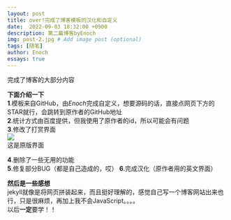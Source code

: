 ```yaml
---
layout: post
title: over!完成了博客模板的汉化和自定义
date:  2022-09-03 18:32:00 +0900
description: 第二篇博客byEnoch
img: post-2.jpg # Add image post (optional)
tags: [随笔]
author: Enoch
essays: true
---
```



完成了博客的大部分内容<br>

**下面介绍一下**<br>
**1**.模板来自GitHub，由*Enoch*完成自定义，想要源码的话，直接点网页下方的STAR就行，会跳转到原作者的GitHub地址<br>
**2**.统计方式由百度提供，但我使用了原作者的id，所以可能会有问题<br>
**3**.修改了打赏界面<br>
<img src="{{site.imagepath}}/assets/img/blog/over/dashang.jpg" /><br>
这是原版界面<br>

**4**.删除了一些无用的功能<br>
**5**.修复部分BUG（都是自己造成的，哎）
**6**.完成汉化（原作者用的英文界面）

**然后是一些感想**<br>
jekyll就像是将网页拼装起来，而且挺好理解的，感觉自己写一个博客网站出来也行，只是很麻烦，再加上我不会JavaScript。。。。<br>
以后**一定**要学！！<br>